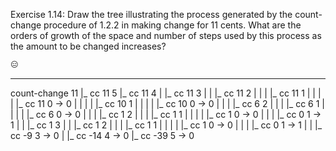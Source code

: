 
Exercise 1.14: Draw the tree illustrating the process 
generated by the count-change procedure of 1.2.2 
in making change for 11 cents. 
What are the orders of growth of the space 
and number of steps used by this process as 
the amount to be changed increases?

```lisp
😑
```

--------------------------------------------------------------

count-change 11
|_ cc 11 5
   |_ cc 11 4
   |  |_ cc 11 3
   |  |  |_ cc 11 2
   |  |  |  |_ cc 11 1
   |  |  |  |  |_ cc 11 0 -> 0
   |  |  |  |  |_ cc 10 1
   |  |  |  |     |_ cc 10 0 -> 0
   |  |  |  |_ cc 6 2
   |  |  |     |_ cc 6 1
   |  |  |     |  |_ cc 6 0 -> 0
   |  |  |     |_ cc 1 2
   |  |  |        |_ cc 1 1
   |  |  |        |  |_ cc 1 0 -> 0
   |  |  |        |_ cc 0 1 -> 1
   |  |  |_ cc 1 3
   |  |     |_ cc 1 2
   |  |     |  |_ cc 1 1
   |  |     |  |  |_ cc 1 0 -> 0
   |  |     |  |_ cc 0 1 -> 1
   |  |     |_ cc -9 3 -> 0
   |  |_ cc -14 4 -> 0
   |_ cc -39 5 -> 0

